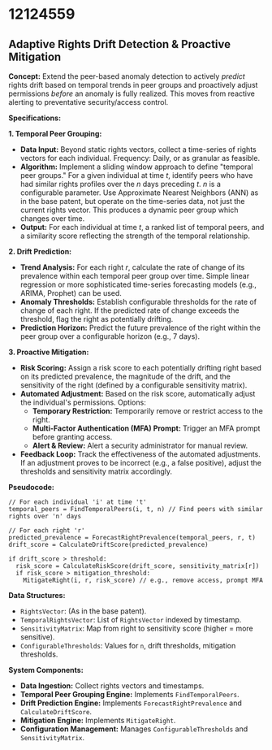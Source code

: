# 12124559

## Adaptive Rights Drift Detection & Proactive Mitigation

**Concept:** Extend the peer-based anomaly detection to actively *predict* rights drift based on temporal trends in peer groups and proactively adjust permissions *before* an anomaly is fully realized.  This moves from reactive alerting to preventative security/access control.

**Specifications:**

**1. Temporal Peer Grouping:**

*   **Data Input:** Beyond static rights vectors, collect a time-series of rights vectors for each individual.  Frequency: Daily, or as granular as feasible.
*   **Algorithm:** Implement a sliding window approach to define "temporal peer groups."  For a given individual at time *t*, identify peers who have had similar rights profiles over the *n* days preceding *t*. *n* is a configurable parameter.  Use Approximate Nearest Neighbors (ANN) as in the base patent, but operate on the time-series data, not just the current rights vector.  This produces a dynamic peer group which changes over time.
*   **Output:** For each individual at time *t*, a ranked list of temporal peers, and a similarity score reflecting the strength of the temporal relationship.

**2. Drift Prediction:**

*   **Trend Analysis:** For each right *r*, calculate the rate of change of its prevalence within each temporal peer group over time.  Simple linear regression or more sophisticated time-series forecasting models (e.g., ARIMA, Prophet) can be used.
*   **Anomaly Thresholds:** Establish configurable thresholds for the rate of change of each right.  If the predicted rate of change exceeds the threshold, flag the right as potentially drifting.
*   **Prediction Horizon:**  Predict the future prevalence of the right within the peer group over a configurable horizon (e.g., 7 days).

**3. Proactive Mitigation:**

*   **Risk Scoring:**  Assign a risk score to each potentially drifting right based on its predicted prevalence, the magnitude of the drift, and the sensitivity of the right (defined by a configurable sensitivity matrix).
*   **Automated Adjustment:**  Based on the risk score, automatically adjust the individual's permissions.  Options:
    *   **Temporary Restriction:** Temporarily remove or restrict access to the right.
    *   **Multi-Factor Authentication (MFA) Prompt:** Trigger an MFA prompt before granting access.
    *   **Alert & Review:** Alert a security administrator for manual review.
*   **Feedback Loop:** Track the effectiveness of the automated adjustments. If an adjustment proves to be incorrect (e.g., a false positive), adjust the thresholds and sensitivity matrix accordingly.

**Pseudocode:**

```pseudocode
// For each individual 'i' at time 't'
temporal_peers = FindTemporalPeers(i, t, n) // Find peers with similar rights over 'n' days

// For each right 'r'
predicted_prevalence = ForecastRightPrevalence(temporal_peers, r, t)
drift_score = CalculateDriftScore(predicted_prevalence)

if drift_score > threshold:
  risk_score = CalculateRiskScore(drift_score, sensitivity_matrix[r])
  if risk_score > mitigation_threshold:
    MitigateRight(i, r, risk_score) // e.g., remove access, prompt MFA
```

**Data Structures:**

*   `RightsVector`:  (As in the base patent).
*   `TemporalRightsVector`: List of `RightsVector` indexed by timestamp.
*   `SensitivityMatrix`:  Map from right to sensitivity score (higher = more sensitive).
*   `ConfigurableThresholds`: Values for `n`, drift thresholds, mitigation thresholds.

**System Components:**

*   **Data Ingestion:**  Collect rights vectors and timestamps.
*   **Temporal Peer Grouping Engine:** Implements `FindTemporalPeers`.
*   **Drift Prediction Engine:** Implements `ForecastRightPrevalence` and `CalculateDriftScore`.
*   **Mitigation Engine:** Implements `MitigateRight`.
*   **Configuration Management:**  Manages `ConfigurableThresholds` and `SensitivityMatrix`.
